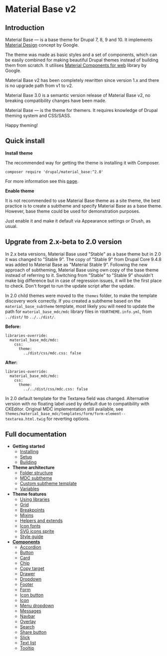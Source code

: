 Material Base v2
================

Introduction
------------

Material Base — is a base theme for Drupal 7, 8, 9 and 10.
It implements [Material Design](https://material.io/) concept by Google.

The theme was made as basic styles and a set of components, which can be easily combined for making beautiful Drupal themes instead of building them from scratch. It utilises [Material Components for web](https://m2.material.io/develop/web) library by Google.

Material Base v2 has been completely rewritten since version 1.x and there is no upgrade path from v1 to v2.

Material Base 3.0 is a semantic version release of Material Base v2, no breaking compatibility changes have been made. 

Material Base — is the theme for themers. It requires knowledge of Drupal theming system and CSS/SASS.

Happy theming!

Quick install
-------------

**Install theme**

The recommended way for getting the theme is installing it with Composer.

~~~
composer require 'drupal/material_base:^2.0'
~~~

For more information see this [page](https://www.drupal.org/docs/develop/using-composer/using-composer-to-install-drupal-and-manage-dependencies).

**Enable theme**

It is not recommended to use Material Base theme as a site theme, the best practice is to create a subtheme and specify Material Base as a base theme. However, base theme could be used for demonstration purposes.

Just enable it and make it default via Appearance settings or Drush, as usual.

Upgrate from 2.x-beta to 2.0 version
------------------------------------

In 2.x beta versions, Material Base used "Stable" as a base theme but in 2.0 it was changed to "Stable 9". The copy of "Stable 9" from Drupal Core 9.4.8 was added to Material Base as "Material Stable 9". Following the new approach of subtheming, Material Base using own copy of the base theme instead of referring to it.
Switching from "Stable" to "Stable 9" shouldn't make big difference but in case of regression issues, it will be the first place to check. Don't forget to run the update script after the update.

In 2.0 child themes were moved to the `themes` folder, to make the template discovery work correctly. If you created a subtheme based on the `material_base_subtheme` template, most likely you will need to update the path for `material_base_mdc/mdc` library files in `YOURTHEME.info.yml`, from `../dist/` to `../../dist/`.

**Before:**

```
libraries-override:
  material_base_mdc/mdc:
    css:
      theme:
        ../dist/css/mdc.css: false
```

**After:**

```
libraries-override:
  material_base_mdc/mdc:
    css:
      theme:
        ../../dist/css/mdc.css: false
```

In 2.0 default template for the Textarea field was changed. Alternative version with no floating label used by default due to compatibility with CKEditor. Original MDC implementation still available, see `themes/material_base_mdc/templates/form/form-element--textarea.html.twig` for reverting options.


Full documentation
------------------

* **Getting started**
    * [Installing](install.md)
    * [Setup](setup.md)
    * [Building](build.md)
* **Theme architecture**
    * [Folder structure](folder-structure.md)
    * [MDC subtheme](mdc.md)
    * [Custom subtheme template](subtheme-template.md)
    * [Variables](variables.md)
* **Theme features**
    * [Using libraries](libraries.md)
    * [Grid](grid.md)
    * [Breakpoints](breakpoints.md)
    * [Mixins](mixins.md)
    * [Helpers and extends](helpers-extends.md)
    * [Icon fonts](icon-fonts.md)
    * [SVG icons sprite](svg-icons.md)
    * [Style guide](style-guide.md)
* **[Components](components.md)**
    * [Accordion](components/accordion.md)
    * [Button](components/button.md)
    * [Card](components/card.md)
    * [Chip](components/chip.md)
    * [Copy target](components/copy-target.md)
    * [Drawer](components/drawer.md)
    * [Dropdown](components/dropdown.md)
    * [Footer](components/footer.md)
    * [Form](components/form.md)
    * [Icon button](components/icon-button.md)
    * [Icon](components/icon.md)
    * [Menu dropdown](components/menu-dropdown.md)
    * [Messages](components/messages.md)
    * [Navbar](components/navbar.md)
    * [Overlay](components/overlay.md)
    * [Search](components/search.md)
    * [Share button](components/share-button.md)
    * [Slick](components/slick.md)
    * [Text list](components/text-list.md)
    * [Tooltip](components/tooltip.md)

